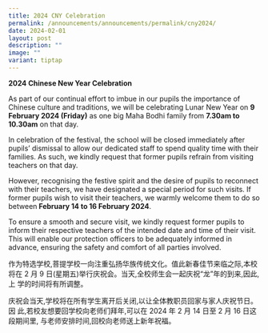 ```yaml
---
title: 2024 CNY Celebration
permalink: /announcements/announcements/permalink/cny2024/
date: 2024-02-01
layout: post
description: ""
image: ""
variant: tiptap
---
```

<p><strong>2024 Chinese New Year Celebration</strong>
</p>
<p>As part of our continual effort to imbue in our pupils the importance
of Chinese culture and traditions, we will be celebrating Lunar New Year
on <strong>9 February 2024 (Friday)</strong> as one big Maha Bodhi family
from <strong>7.30am to 10.30am</strong> on that day.</p>
<p>In celebration of the festival, the school will be closed immediately
after pupils’ dismissal to allow our dedicated staff to spend quality time
with their families. As such, we kindly request that former pupils refrain
from visiting teachers on that day.</p>
<p>However, recognising the festive spirit and the desire of pupils to reconnect
with their teachers, we have designated a special period for such visits.
If former pupils wish to visit their teachers, we warmly welcome them to
do so between<strong> February 14 to 16 February 2024</strong>.</p>
<p>To ensure a smooth and secure visit, we kindly request former pupils to
inform their respective teachers of the intended date and time of their
visit. This will enable our protection officers to be adequately informed
in advance, ensuring the safety and comfort of all parties involved.</p>
<p></p>
<p>作为特选学校,菩提学校一向注重弘扬华族传统文化。值此新春佳节来临之际,本校将在 2 月 9 日(星期五)举行庆祝会。当天,全校师生会一起庆祝“龙”年的到来,因此,上
学的时间将有所调整。</p>
<p>庆祝会当天,学校将在所有学生离开后关闭,以让全体教职员回家与家人庆祝节日。因 此,若校友想要回学校向老师们拜年,可以在 2024 年 2 月
14 日至 2 月 16 日这段期间里, 与老师安排时间,回校向老师送上新年祝福。</p>
